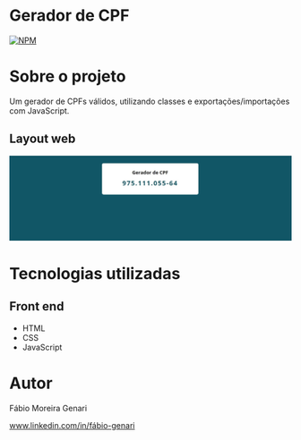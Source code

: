 # Gerador de CPF 
[![NPM](https://img.shields.io/npm/l/react)](https://github.com/Fabio-Genari/gerador-cpf/blob/main/LICENSE) 

# Sobre o projeto

Um gerador de CPFs válidos, utilizando classes e exportações/importações com JavaScript.

## Layout web
![Web 1](https://github.com/Fabio-Genari/gerador-cpf/blob/main/src/assets/img/geradorCPF.JPG)

# Tecnologias utilizadas
## Front end
- HTML
- CSS
- JavaScript

# Autor

Fábio Moreira Genari

www.linkedin.com/in/fábio-genari
